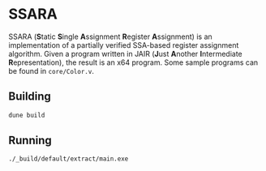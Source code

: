 # SSARA

SSARA (**S**tatic **S**ingle **A**ssignment **R**egister **A**ssignment) is an implementation of a partially verified SSA-based register assignment algorithm.
Given a program written in JAIR (**J**ust **A**nother **I**ntermediate **R**epresentation), the result is an x64 program.
Some sample programs can be found in `core/Color.v`.

## Building

```bash
dune build
```

## Running

```bash
./_build/default/extract/main.exe
```
